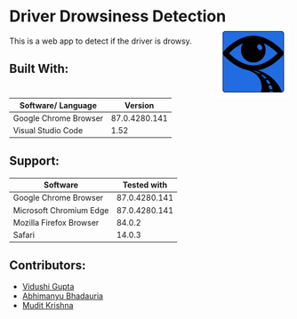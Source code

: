 # Driver Drowsiness Detection <img src=https://github.com/Vidushi-Gupta/Driver_Drowsiness_Detection/blob/master/ddd_logo.png width=130 align='right'>

This is a web app to detect if the driver is drowsy.
## Built With:
| Software/ Language | Version |
|----------|---------|
| Google Chrome Browser | 87.0.4280.141 |
| Visual Studio Code | 1.52 |
## Support:
| Software | Tested with |
|----------|-------------|
| Google Chrome Browser | 87.0.4280.141 |
| Microsoft Chromium Edge | 87.0.4280.141 |
| Mozilla Firefox Browser | 84.0.2 |
| Safari | 14.0.3 |

## Contributors:

* [Vidushi Gupta](https://github.com/Vidushi-Gupta)
* [Abhimanyu Bhadauria](https://github.com/Mnayu)
* [Mudit Krishna](https://github.com/mewdit)
